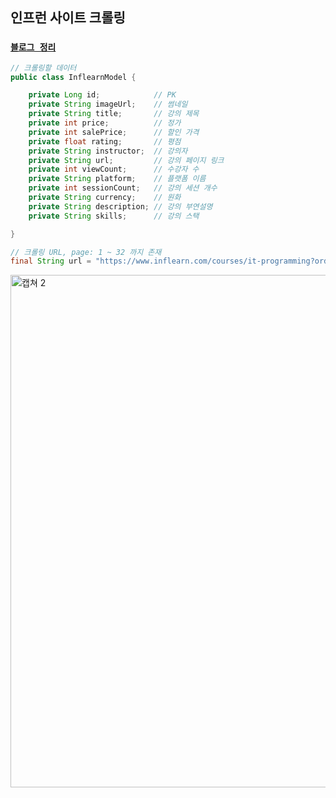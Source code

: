 ## 인프런 사이트 크롤링
### [`블로그 정리`](https://zzang9ha.tistory.com/337?category=887593)

```java
// 크롤링할 데이터
public class InflearnModel {

    private Long id;            // PK
    private String imageUrl;    // 썸네일
    private String title;       // 강의 제목
    private int price;          // 정가
    private int salePrice;      // 할인 가격
    private float rating;       // 평점
    private String instructor;  // 강의자
    private String url;         // 강의 페이지 링크
    private int viewCount;      // 수강자 수
    private String platform;    // 플랫폼 이름
    private int sessionCount;   // 강의 세션 개수
    private String currency;    // 원화
    private String description; // 강의 부연설명
    private String skills;      // 강의 스택

}
```

```java
// 크롤링 URL, page: 1 ~ 32 까지 존재
final String url = "https://www.inflearn.com/courses/it-programming?order=seq&page=" + i;
```

<img width="820" alt="캡쳐 2" src="https://user-images.githubusercontent.com/50076031/113498883-ee6ae200-954b-11eb-941b-1349ffed8c46.PNG">


